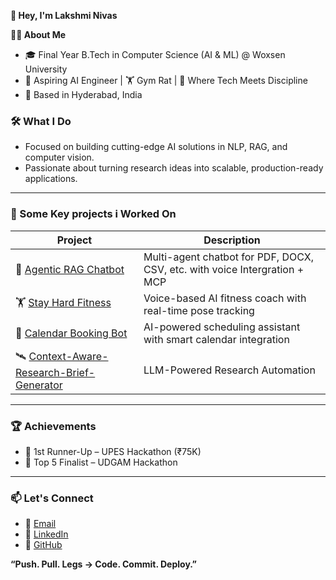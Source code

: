 **👋 Hey, I'm Lakshmi Nivas**

**🧑‍💻 About Me**
- 🎓 Final Year B.Tech in Computer Science (AI & ML) @ Woxsen University  
- 🤖 Aspiring AI Engineer | 🏋️ Gym Rat | 🧬 Where Tech Meets Discipline  
- 📍 Based in Hyderabad, India

### 🛠️ What I Do

- Focused on building cutting-edge AI solutions in NLP, RAG, and computer vision.
- Passionate about turning research ideas into scalable, production-ready applications.

---

### 🧩 Some Key projects i Worked On

| Project | Description |
|--------|-------------|
| 🔗 [Agentic RAG Chatbot](https://github.com/45nivas/Agentic-RAG-Chatbot-for-Multi-Format-Document-QA-using-Model-Context-Protocol-MCP-) | Multi-agent chatbot for PDF, DOCX, CSV, etc. with voice Intergration + MCP |
| 🏋️ [Stay Hard Fitness](https://github.com/45nivas/Stay_hard_fitness) | Voice-based AI fitness coach with real-time pose tracking |
| 📅 [Calendar Booking Bot](https://github.com/45nivas/calendar-booking-bot) | AI-powered scheduling assistant with smart calendar integration |
| 🛰️ [Context-Aware-Research-Brief-Generator](https://github.com/45nivas/Context-Aware-Research-Brief-Generator-Using-LangGraph-and-LangChain)|LLM-Powered Research Automation|

---

### 🏆 Achievements

- 🥈 1st Runner-Up – UPES Hackathon (₹75K)
- 🏅 Top 5 Finalist – UDGAM Hackathon

---

### 📫 Let's Connect

- 📧 [Email](mailto:mattanivas@gmail.com)
- 💼 [LinkedIn](https://www.linkedin.com/in/lakshmi-nivas-matta-675813253/)
- 🧠 [GitHub](https://github.com/45nivas)

**“Push. Pull. Legs → Code. Commit. Deploy.”**











